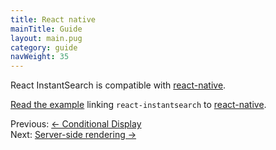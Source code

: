 ```yaml
---
title: React native
mainTitle: Guide
layout: main.pug
category: guide
navWeight: 35
---
```


React InstantSearch is compatible with [react-native](https://facebook.github.io/react-native/).

[Read the example](https://github.com/algolia/instantsearch.js/tree/v2/packages/react-instantsearch/examples/react-native) linking `react-instantsearch` to [react-native](https://facebook.github.io/react-native/).

<div class="guide-nav">
    <div class="guide-nav-left">
        Previous: <a href="guide/Conditional_display.html">← Conditional Display</a>
    </div>
    <div class="guide-nav-right">
        Next: <a href="guide/Server-side_rendering.html">Server-side rendering →</a>
    </div>
</div>

